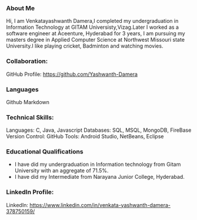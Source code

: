 ### About Me 

Hi, I am Venkatayashwanth Damera,I completed my undergraduation in Information Technology at GITAM Universisty,Vizag.Later I worked as a software engineer at Aceenture, Hyderabad for 3 years, I am pursuing my masters degree in Applied Computer Science at Northwest Missouri state University.I like playing cricket, Badminton and watching movies.

### Collaboration:
GitHub Profile: https://github.com/Yashwanth-Damera

### Languages
 Github Markdown

### Technical Skills:
Languages: C, Java, Javascript
Databases: SQL, MSQL, MongoDB, FireBase
Version Control: GitHub
Tools: Android Studio, NetBeans, Eclipse

### Educational Qualifications
- I have did my undergraduation in Information technology from Gitam University with an aggregate of 71.5%.
- I have did my Intermediate from Narayana Junior College, Hyderabad.

### LinkedIn Profile:
LinkedIn: https://www.linkedin.com/in/venkata-yashwanth-damera-378750159/

